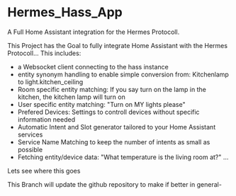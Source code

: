 # Hermes_Hass_App
A Full Home Assistant integration for the Hermes Protocoll.

This Project has the Goal to fully integrate Home Assistant with the Hermes Protocoll...
This includes:
- a Websocket client connecting to the hass instance
- entity synonym handling to enable simple conversion from: Kitchenlamp to light.kitchen_ceiling
- Room specific entity matching: If you say turn on the lamp in the kitchen, the kitchen lamp will turn on
- User specific entity matching: "Turn on MY lights please"
- Prefered Devices: Settings to controll devices without specific information needed
- Automatic Intent and Slot generator tailored to your Home Assistant services
- Service Name Matching to keep the number of intents as small as possible
- Fetching entity/device data: "What temperature is the living room at?"
...

Lets see where this goes

This Branch will update the github repository to make if better in general-